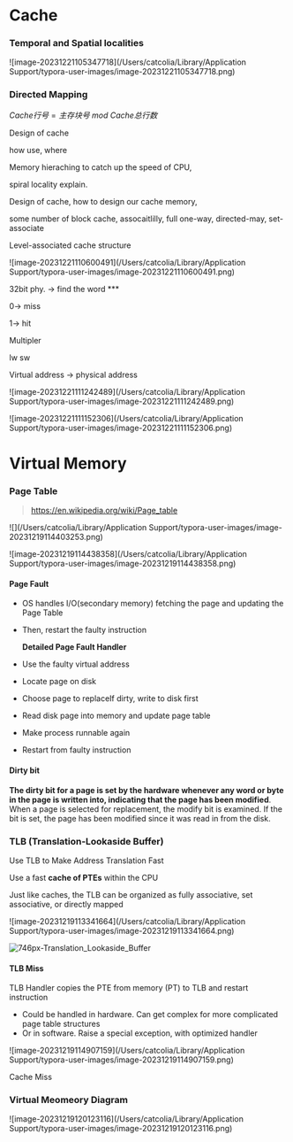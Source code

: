 # Cache

### Temporal and Spatial localities

![image-20231221105347718](/Users/catcolia/Library/Application Support/typora-user-images/image-20231221105347718.png)

### Directed Mapping

$Cache行号 = 主存块号\ mod \ Cache总行数$



Design of cache 

how use, where

Memory hieraching to catch up the speed of CPU,

spiral locality explain.



Design of cache, how to design our cache memory,

some number of block cache, assocaitlilly, full one-way, directed-may, set-associate

Level-associated cache structure

![image-20231221110600491](/Users/catcolia/Library/Application Support/typora-user-images/image-20231221110600491.png)

32bit phy. -> find the word ***

0-> miss

1-> hit

Multipler 





lw sw

Virtual address -> physical address

![image-20231221111242489](/Users/catcolia/Library/Application Support/typora-user-images/image-20231221111242489.png)

![image-20231221111152306](/Users/catcolia/Library/Application Support/typora-user-images/image-20231221111152306.png)

# Virtual Memory

### Page Table

> https://en.wikipedia.org/wiki/Page_table

![](/Users/catcolia/Library/Application Support/typora-user-images/image-20231219114403253.png)

![image-20231219114438358](/Users/catcolia/Library/Application Support/typora-user-images/image-20231219114438358.png)

#### Page Fault

- OS handles I/O(secondary memory) fetching the page and updating the Page Table

- Then, restart the faulty instruction

  

  **Detailed Page Fault Handler**

- Use the faulty virtual address

- Locate page on disk

- Choose page to replaceIf dirty, write to disk first

- Read disk page into memory and update page table

- Make process runnable again

- Restart from faulty instruction

#### Dirty bit

**The dirty bit for a page is set by the hardware whenever any word or byte in the page is written into, indicating that the page has been modified**. When a page is selected for replacement, the modify bit is examined. If the bit is set, the page has been modified since it was read in from the disk.



### TLB (Translation-Lookaside Buffer)

Use TLB to Make Address Translation Fast

Use a fast **cache of PTEs** within the CPU

Just like caches, the TLB can be organized as fully associative, set associative, or directly mapped

![image-20231219113341664](/Users/catcolia/Library/Application Support/typora-user-images/image-20231219113341664.png)

![746px-Translation_Lookaside_Buffer](/Users/catcolia/Desktop/746px-Translation_Lookaside_Buffer.png)

#### TLB Miss

TLB Handler copies the PTE from memory (PT) to TLB and restart instruction

- Could be handled in hardware. Can get complex for more complicated page table structures
- Or in software. Raise a special exception, with optimized handler



![image-20231219114907159](/Users/catcolia/Library/Application Support/typora-user-images/image-20231219114907159.png)

Cache Miss



### Virtual Meomeory Diagram 

![image-20231219120123116](/Users/catcolia/Library/Application Support/typora-user-images/image-20231219120123116.png)